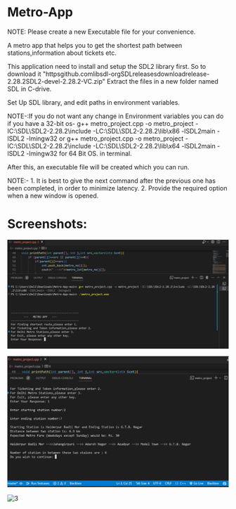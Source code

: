 # Metro-App

NOTE: Please create a new Executable file for your convenience.

A metro app that helps you to get the shortest path between stations,information about tickets etc.

This application need to install and setup the SDL2 library first. So to download it
 "httpsgithub.comlibsdl-orgSDLreleasesdownloadrelease-2.28.2SDL2-devel-2.28.2-VC.zip"
 Extract the files in a new folder named SDL in C-drive.

Set Up SDL library, and edit paths in environment variables.

NOTE-:If you do not want any change in Environment variables you can do if you have a 32-bit os- g++ metro_project.cpp -o metro_project -IC:\SDL\SDL2-2.28.2\include -LC:\SDL\SDL2-2.28.2\lib\x86 -lSDL2main -lSDL2 -lmingw32 or g++ metro_project.cpp -o metro_project -IC:\SDL\SDL2-2.28.2\include -LC:\SDL\SDL2-2.28.2\lib\x64 -lSDL2main -lSDL2 -lmingw32 for 64 Bit OS. in terminal.

After this, an executable file will be created which you can run.

NOTE:- 1. It is best to give the next command after the previous one has been completed, in order to minimize latency. 2. Provide the required option when a new window is opened.

# Screenshots:

![1](/Steps/Step1.png)

![2](/Steps/Step2.png)

![3](/Steps/Step3.png)

